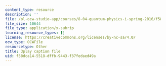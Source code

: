 ```yaml
---
content_type: resource
description: ''
file: /ol-ocw-studio-app/courses/8-04-quantum-physics-i-spring-2016/f58dca145518dffb9443f37fedaed49a_2EV1vJAAo8M.srt
file_size: 10644
file_type: application/x-subrip
learning_resource_types: []
license: https://creativecommons.org/licenses/by-nc-sa/4.0/
ocw_type: OCWFile
resourcetype: Other
title: 3play caption file
uid: f58dca14-5518-dffb-9443-f37fedaed49a
---
```

